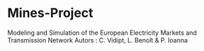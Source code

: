 # Mines-Project
Modeling and Simulation of the European Electricity Markets and Transmission Network
Autors : C. Vidipt, L. Benoît & P. Ioanna
